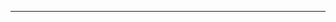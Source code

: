 <!--
CO_OP_TRANSLATOR_METADATA:
{
  "original_hash": "90ac762d40c6db51b8081cdb3e49e9db",
  "translation_date": "2025-08-28T21:08:48+00:00",
  "source_file": "README.md",
  "language_code": "ru"
}
-->


---

